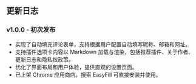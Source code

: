 ## 更新日志

### v1.0.0 - 初次发布
- 实现了自动填充评论表单，支持根据用户配置自动填写昵称、邮箱和网址。
- 支持插件选项卡内容以 Markdown 加载与渲染，包括推荐插件、关于作者、更新日志和隐私权政策。
- 优化了界面布局和用户体验，提供直观的设置页面。
- 已上架 Chrome 应用商店，搜索 EasyFill 可直接安装并使用。
